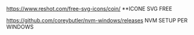 https://www.reshot.com/free-svg-icons/coin/
**ICONE SVG FREE

https://github.com/coreybutler/nvm-windows/releases
NVM SETUP PER WINDOWS